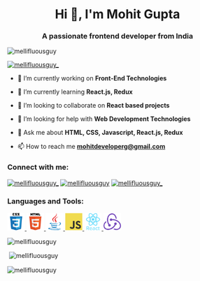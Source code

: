 <h1 align="center">Hi 👋, I'm Mohit Gupta</h1>
<h3 align="center">A passionate frontend developer from India</h3>

<p align="left"> <img src="https://komarev.com/ghpvc/?username=mellifluousguy&label=Profile%20views&color=0e75b6&style=flat" alt="mellifluousguy" /> </p>

<p align="left"> <a href="https://twitter.com/mellifluousguy_" target="blank"><img src="https://img.shields.io/twitter/follow/mellifluousguy_?logo=twitter&style=for-the-badge" alt="mellifluousguy_" /></a> </p>

- 🔭 I’m currently working on **Front-End Technologies**

- 🌱 I’m currently learning **React.js, Redux**

- 👯 I’m looking to collaborate on **React based projects**

- 🤝 I’m looking for help with **Web Development Technologies**

- 💬 Ask me about **HTML, CSS, Javascript, React.js, Redux**

- 📫 How to reach me **mohitdeveloperg@gmail.com**

<h3 align="left">Connect with me:</h3>
<p align="left">
<a href="https://twitter.com/mellifluousguy_" target="blank"><img align="center" src="https://raw.githubusercontent.com/rahuldkjain/github-profile-readme-generator/master/src/images/icons/Social/twitter.svg" alt="mellifluousguy_" height="30" width="40" /></a>
<a href="https://linkedin.com/in/mellifluousguy" target="blank"><img align="center" src="https://raw.githubusercontent.com/rahuldkjain/github-profile-readme-generator/master/src/images/icons/Social/linked-in-alt.svg" alt="mellifluousguy" height="30" width="40" /></a>
<a href="https://instagram.com/mellifluousguy_" target="blank"><img align="center" src="https://raw.githubusercontent.com/rahuldkjain/github-profile-readme-generator/master/src/images/icons/Social/instagram.svg" alt="mellifluousguy_" height="30" width="40" /></a>
</p>

<h3 align="left">Languages and Tools:</h3>
<p align="left"> <a href="https://www.w3schools.com/css/" target="_blank" rel="noreferrer"> <img src="https://raw.githubusercontent.com/devicons/devicon/master/icons/css3/css3-original-wordmark.svg" alt="css3" width="40" height="40"/> </a> <a href="https://www.w3.org/html/" target="_blank" rel="noreferrer"> <img src="https://raw.githubusercontent.com/devicons/devicon/master/icons/html5/html5-original-wordmark.svg" alt="html5" width="40" height="40"/> </a> <a href="https://www.java.com" target="_blank" rel="noreferrer"> <img src="https://raw.githubusercontent.com/devicons/devicon/master/icons/java/java-original.svg" alt="java" width="40" height="40"/> </a> <a href="https://developer.mozilla.org/en-US/docs/Web/JavaScript" target="_blank" rel="noreferrer"> <img src="https://raw.githubusercontent.com/devicons/devicon/master/icons/javascript/javascript-original.svg" alt="javascript" width="40" height="40"/> </a> <a href="https://reactjs.org/" target="_blank" rel="noreferrer"> <img src="https://raw.githubusercontent.com/devicons/devicon/master/icons/react/react-original-wordmark.svg" alt="react" width="40" height="40"/> </a> <a href="https://redux.js.org" target="_blank" rel="noreferrer"> <img src="https://raw.githubusercontent.com/devicons/devicon/master/icons/redux/redux-original.svg" alt="redux" width="40" height="40"/> </a> </p>

<p><img align="left" src="https://github-readme-stats.vercel.app/api/top-langs?username=mellifluousguy&show_icons=true&locale=en&layout=compact" alt="mellifluousguy" /></p><br>

<p>&nbsp;<img align="center" src="https://github-readme-stats.vercel.app/api?username=mellifluousguy&show_icons=true&locale=en" alt="mellifluousguy" /></p>

<p><img align="center" src="https://github-readme-streak-stats.herokuapp.com/?user=mellifluousguy&" alt="mellifluousguy" /></p>
